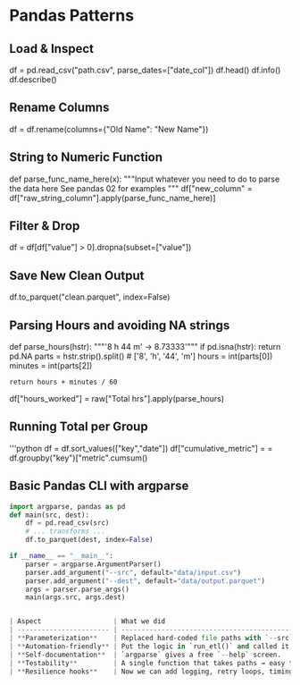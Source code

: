 # Pandas Patterns

## Load & Inspect
df = pd.read_csv("path.csv", parse_dates=["date_col"])
df.head()
df.info()
df.describe()

## Rename Columns
df = df.rename(columns={"Old Name": "New Name"})

## String to Numeric Function
def parse_func_name_here(x):
    """Input whatever you need to do to parse the data here
    See pandas 02 for examples
    """
df["new_column" = df["raw_string_column"].apply(parse_func_name_here)]

## Filter & Drop
df = df[df["value"] > 0].dropna(subset=["value"])

## Save New Clean Output
df.to_parquet("clean.parquet", index=False)

## Parsing Hours and avoiding NA strings
def parse_hours(hstr):
    """'8 h 44 m' -> 8.73333'"""
    if pd.isna(hstr):
        return pd.NA
    parts = hstr.strip().split() # ['8', 'h', '44', 'm']
    hours = int(parts[0])
    minutes = int(parts[2])

    return hours + minutes / 60
df["hours_worked"] = raw["Total hrs"].apply(parse_hours)

## Running Total per Group
'''python
df = df.sort_values(["key","date"])
df["cumulative_metric"] = = df.groupby("key")["metric".cumsum()

## Basic Pandas CLI with argparse
```python
import argparse, pandas as pd
def main(src, dest):
    df = pd.read_csv(src)
    # ... transforms ...
    df.to_parquet(dest, index=False)

if __name__ == "__main__":
    parser = argparse.ArgumentParser()
    parser.add_argument("--src", default="data/input.csv")
    parser.add_argument("--dest", default="data/output.parquet")
    args = parser.parse_args()
    main(args.src, args.dest)


| Aspect                  | What we did                                                                    | Why it matters                                              | How to say it in an interview                                                                                                 |
| ----------------------- | ------------------------------------------------------------------------------ | ----------------------------------------------------------- | ----------------------------------------------------------------------------------------------------------------------------- |
| **Parameterization**    | Replaced hard‑coded file paths with `--src`, `--out_clean`, `--out_emp` flags. | Same script works for dev, staging, prod—no code edits.     | “I exposed the paths as CLI flags so Ops can point the pipeline at any bucket or date partition without touching the code.”   |
| **Automation‑friendly** | Put the logic in `run_etl()` and called it from `if __name__ == "__main__":`.  | Lets cron, Airflow, or GitHub Actions call it directly.     | “I packaged the ETL as a command‑line tool so we can drop it into an Airflow DAG or CI job with a single bash command.”       |
| **Self‑documentation**  | `argparse` gives a free `--help` screen.                                       | New teammates see valid options instantly; easier hand‑off. | “Running `python etl.py --help` shows all supported flags—no need to dig through code.”                                       |
| **Testability**         | A single function that takes paths → easy to unit‑test with temp files.        | Proves you think about maintainability.                     | “Because the function is pure (src → dest), we can unit‑test it by passing a small sample file and asserting on output rows.” |
| **Resilience hooks**    | Now we can add logging, retry loops, timing metrics in one place.              | Builds toward prod‑ready pipeline.                          | “The CLI wrapper gives us a single entry point to add logging and retries later.”                                             |
